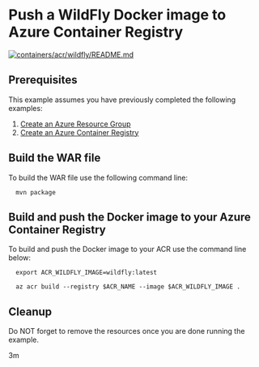 
# Push a WildFly Docker image to Azure Container Registry

[![containers/acr/wildfly/README.md](https://github.com/Azure-Samples/java-on-azure-examples/actions/workflows/containers_acr_wildfly_README_md.yml/badge.svg)](https://github.com/Azure-Samples/java-on-azure-examples/actions/workflows/containers_acr_wildfly_README_md.yml)

## Prerequisites

This example assumes you have previously completed the following examples:

1. [Create an Azure Resource Group](../../../general/group/create/README.md)
1. [Create an Azure Container Registry](../create/README.md)

<!-- workflow.cron(0 10 * * 2) -->
<!-- workflow.include(../create/README.md) -->

## Build the WAR file

To build the WAR file use the following command line:

<!-- workflow.run()

cd containers/acr/wildfly

  -->

```shell
  mvn package
```

## Build and push the Docker image to your Azure Container Registry

To build and push the Docker image to your ACR use the command line below:

```shell
  export ACR_WILDFLY_IMAGE=wildfly:latest

  az acr build --registry $ACR_NAME --image $ACR_WILDFLY_IMAGE .
```

<!-- workflow.run()

cd ../../..

  -->

<!-- workflow.directOnly()

export RESULT=$(az acr repository show --name $ACR_NAME --image $ACR_WILDFLY_IMAGE)
az group delete --name $RESOURCE_GROUP --yes || true

if [[ -z $RESULT ]]; then
  echo "Unable to find $ACR_WILDFLY_IMAGE image"
  exit 1
fi

  -->

## Cleanup

Do NOT forget to remove the resources once you are done running the example.

3m
